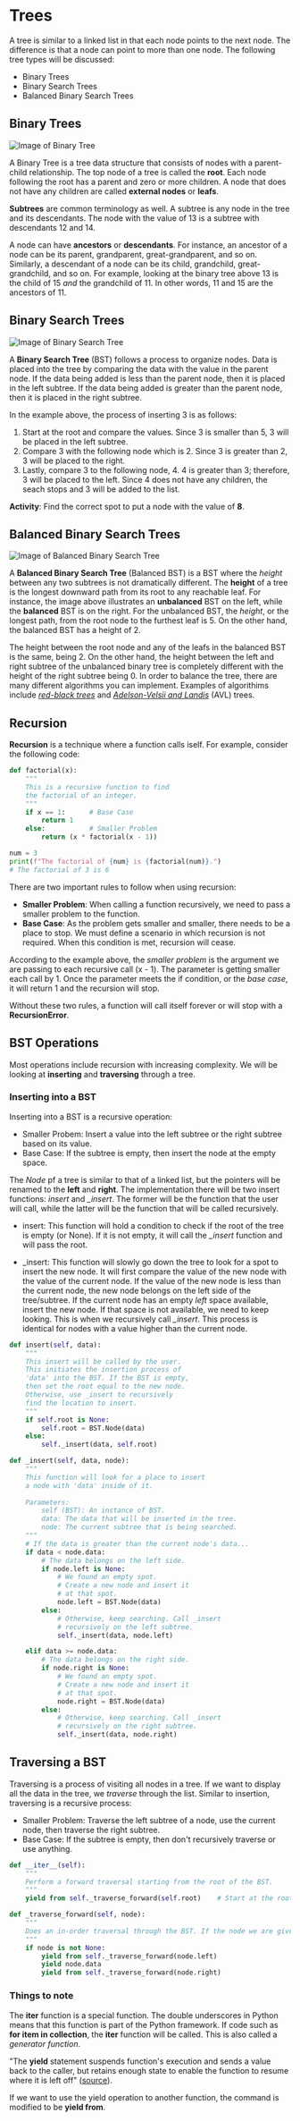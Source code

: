# Trees

A tree is similar to a linked list in that each node points to the next node. The difference is that a node can point to more than one node. The following tree types will be discussed:
- Binary Trees
- Binary Search Trees
- Balanced Binary Search Trees

## Binary Trees
![Image of Binary Tree](images/binary-tree-illustration.png)

A Binary Tree is a tree data structure that consists of nodes with a parent-child relationship. The top node of a tree is called the **root**. Each node following the root has a parent and zero or more children. A node that does not have any children are called **external nodes** or **leafs**.

**Subtrees** are common terminology as well. A subtree is any node in the tree and its descendants. The node with the value of 13 is a subtree with descendants 12 and 14.

A node can have **ancestors** or **descendants**. For instance, an ancestor of a node can be its parent, grandparent, great-grandparent, and so on. Similarly, a descendant of a node can be its child, grandchild, great-grandchild, and so on. For example, looking at the binary tree above 13 is the child of 15 *and* the grandchild of 11. In other words, 11 and 15 are the ancestors of 11.

## Binary Search Trees
![Image of Binary Search Tree](images/binary-search-tree-illustration.jpg)

A **Binary Search Tree** (BST) follows a process to organize nodes. Data is placed into the tree by comparing the data with the value in the parent node. If the data being added is less than the parent node, then it is placed in the left subtree. If the data being added is greater than the parent node, then it is placed in the right subtree. 

In the example above, the process of inserting 3 is as follows:
1. Start at the root and compare the values. Since 3 is smaller than 5, 3 will be placed in the left subtree.
2. Compare 3 with the following node which is 2. Since 3 is greater than 2, 3 will be placed to the right.
3. Lastly, compare 3 to the following node, 4. 4 is greater than 3; therefore, 3 will be placed to the left. Since 4 does not have any children, the seach stops and 3 will be added to the list.

**Activity**: Find the correct spot to put a node with the value of **8**.

## Balanced Binary Search Trees
![Image of Balanced Binary Search Tree](images/balanced-tree-illustration.png)

A **Balanced Binary Search Tree** (Balanced BST) is a BST where the *height* between any two subtrees is not dramatically different. The **height** of a tree is the longest downward path from its root to any reachable leaf. For instance, the image above illustrates an **unbalanced** BST on the left, while the **balanced** BST is on the right. For the unbalanced BST, the *height*, or the longest path, from the root node to the furthest leaf is 5. On the other hand, the balanced BST has a height of 2. 

The height between the root node and any of the leafs in the balanced BST is the same, being 2. On the other hand, the height between the left and right subtree of the unbalanced binary tree is completely different with the height of the right subtree being 0. In order to balance the tree, there are many different algorithms you can implement. Examples of algorithims include *[red-black trees](https://www.topcoder.com/thrive/articles/An%20Introduction%20to%20Binary%20Search%20and%20Red-Black%20Trees)* and *[Adelson-Velsii and Landis](https://www.tutorialspoint.com/data_structures_algorithms/avl_tree_algorithm.htm)* (AVL) trees.

## Recursion
**Recursion** is a technique where a function calls iself. For example, consider the following code:

```python
def factorial(x):
    """
    This is a recursive function to find 
    the factorial of an integer.
    """
    if x == 1:      # Base Case 
        return 1
    else:           # Smaller Problem
        return (x * factorial(x - 1))

num = 3
print(f"The factorial of {num} is {factorial(num)}.")
# The factorial of 3 is 6
```
There are two important rules to follow when using recursion:

- **Smaller Problem**: When calling a function recursively, we need to pass a smaller problem to the function.
- **Base Case**: As the problem gets smaller and smaller, there needs to be a place to stop. We must define a scenario in which recursion is not required. When this condition is met, recursion will cease. 

According to the example above, the *smaller problem* is the argument we are passing to each recursive call (x - 1). The parameter is getting smaller each call by 1. Once the parameter meets the if condition, or the *base case*, it will return 1 and the recursion will stop. 

Without these two rules, a function will call itself forever or will stop with a **RecursionError**. 

## BST Operations
Most operations include recursion with increasing complexity. We will be looking at **inserting** and **traversing** through a tree.

### Inserting into a BST
Inserting into a BST is a recursive operation:

- Smaller Probem: Insert a value into the left subtree or the right subtree based on its value.
- Base Case: If the subtree is empty, then insert the node at the empty space.

The *Node* pf a tree is similar to that of a linked list, but the pointers will be renamed to the **left** and **right**.
The implementation there will be two insert functions: *insert* and *_insert*. The former will be the function that the user will call, while the latter will be the function that will be called recursively.

- insert: This function will hold a condition to check if the root of the tree is empty (or None). If it is not empty, it will call the *_insert* function and will pass the root.

- _insert: This function will slowly go down the tree to look for a spot to insert the new node. It will first compare the value of the new node with the value of the current node. If the value of the new node is less than the current node, the new node belongs on the left side of the tree/subtree. If the current node has an empty *left* space available, insert the new node. If that space is not available, we need to keep looking. This is when we recursively call *_insert*. This process is identical for nodes with a value higher than the current node.

```python
def insert(self, data):
    """
    This insert will be called by the user. 
    This initiates the insertion process of 
    'data' into the BST. If the BST is empty, 
    then set the root equal to the new node. 
    Otherwise, use _insert to recursively 
    find the location to insert.
    """
    if self.root is None:
        self.root = BST.Node(data)
    else:
        self._insert(data, self.root)

def _insert(self, data, node):
    """
    This function will look for a place to insert 
    a node with 'data' inside of it.
    
    Parameters:
        self (BST): An instance of BST.
        data: The data that will be inserted in the tree.
        node: The current subtree that is being searched.
    """
    # If the data is greater than the current node's data...
    if data < node.data:
        # The data belongs on the left side.
        if node.left is None:
            # We found an empty spot.
            # Create a new node and insert it
            # at that spot.
            node.left = BST.Node(data)
        else:
            # Otherwise, keep searching. Call _insert 
            # recursively on the left subtree.
            self._insert(data, node.left)

    elif data >= node.data:
        # The data belongs on the right side.
        if node.right is None:
            # We found an empty spot.
            # Create a new node and insert it
            # at that spot.
            node.right = BST.Node(data)
        else:
            # Otherwise, keep searching. Call _insert
            # recursively on the right subtree.
            self._insert(data, node.right)
```

## Traversing a BST
Traversing is a process of visiting all nodes in a tree. If we want to display all the data in the tree, we *traverse* through the list. Similar to insertion, traversing is a recursive process:
- Smaller Problem: Traverse the left subtree of a node, use the current node, then traverse the right subtree. 
- Base Case: If the subtree is empty, then don't recursively traverse or use anything.

```python
def __iter__(self):
    """
    Perform a forward traversal starting from the root of the BST. 
    """
    yield from self._traverse_forward(self.root)    # Start at the root

def _traverse_forward(self, node):
    """
    Does an in-order traversal through the BST. If the node we are given exists, then keep traversing on the left side. Then, provide the data in the current node, and finally we will traverse on the right side. 
    """
    if node is not None:
        yield from self._traverse_forward(node.left)
        yield node.data
        yield from self._traverse_forward(node.right)
```

### Things to note
The **__iter__** function is a special function. The double underscores in Python means that this function is part of the Python framework. If code such as **for item in collection**, the __iter__ function will be called. This is also called a *generator function*. 

"The **yield** statement suspends function's execution and sends a value back to the caller, but retains enough state to enable the function to resume where it is left off" ([source](https://www.geeksforgeeks.org/use-yield-keyword-instead-return-keyword-python/)). 

If we want to use the yield operation to another function, the command is modified to be **yield from**. 





